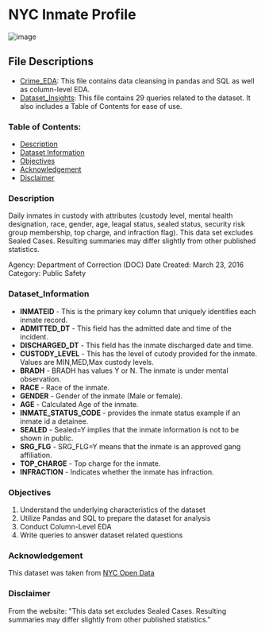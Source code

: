 # NYC Inmate Profile
![image](https://github.com/masonlonoff/NYC_Inmate_Profile/assets/117112918/80ac0d57-a5ad-4d6b-9021-bb24ce845cdb)


## File Descriptions 
* [Crime_EDA](https://github.com/masonlonoff/NYC_Inmate_Profile/blob/main/Crime_EDA.ipynb): This file contains data cleansing in pandas and SQL as well as column-level EDA.
* [Dataset_Insights](https://github.com/masonlonoff/NYC_Inmate_Profile/blob/main/Dataset_Insights.ipynb): This file contains 29 queries related to the dataset. It also includes a Table of Contents for ease of use.

### Table of Contents:

- [Description](#description)
- [Dataset Information](#dataset_information)
- [Objectives](#objectives)
- [Acknowledgement](#acknowledgement)
- [Disclaimer](#disclaimer)


### Description
Daily inmates in custody with attributes (custody level, mental health designation, race, gender, age, leagal status, sealed status, security risk group membership, top charge, and infraction flag). This data set excludes Sealed Cases. Resulting summaries may differ slightly from other published statistics.

Agency:	Department of Correction (DOC)
Date Created: March 23, 2016
Category:	Public Safety


### Dataset_Information
- **INMATEID** - This is the primary key column that uniquely identifies each inmate record.
- **ADMITTED_DT** - This field has the admitted date and time of the incident.
- **DISCHARGED_DT** - This field has the inmate discharged date and time.
- **CUSTODY_LEVEL** - This has the level of cutody provided for the inmate. Values are MIN,MED,Max custody levels.
- **BRADH** - BRADH has values Y or N. The inmate is under mental observation.
- **RACE** - Race of the inmate.
- **GENDER** - Gender of the inmate (Male or female).
- **AGE** - Calculated Age of the inmate.
- **INMATE_STATUS_CODE** - provides the inmate status example if an inmate id a detainee.
- **SEALED** - Sealed=Y implies that the inmate information is not to be shown in public.
- **SRG_FLG** - SRG_FLG=Y means that the inmate is an approved gang affiliation.
- **TOP_CHARGE** - Top charge for the inmate.
- **INFRACTION** - Indicates whether the inmate has infraction.


### Objectives
1) Understand the underlying characteristics of the dataset
2) Utilize Pandas and SQL to prepare the dataset for analysis
3) Conduct Column-Level EDA 
4) Write queries to answer dataset related questions


### Acknowledgement
This dataset was taken from [NYC Open Data](https://data.cityofnewyork.us/Public-Safety/Daily-Inmates-In-Custody/7479-ugqb)



### Disclaimer
From the website: "This data set excludes Sealed Cases. Resulting summaries may differ slightly from other published statistics."
